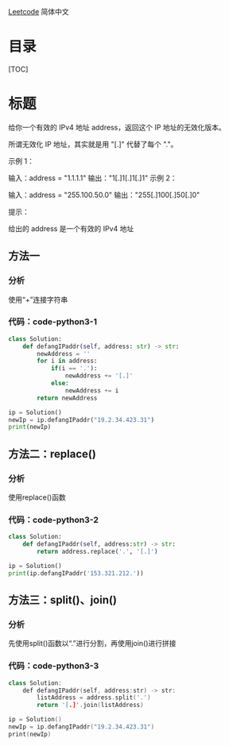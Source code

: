 [Leetcode](../README.CN.md) 简体中文

# 目录

[TOC]

# 标题

给你一个有效的 IPv4 地址 address，返回这个 IP 地址的无效化版本。

所谓无效化 IP 地址，其实就是用 "[.]" 代替了每个 "."。

示例 1：

输入：address = "1.1.1.1"
输出："1[.]1[.]1[.]1"
示例 2：

输入：address = "255.100.50.0"
输出："255[.]100[.]50[.]0"


提示：

给出的 address 是一个有效的 IPv4 地址



## 方法一

### 分析

使用“+”连接字符串

### 代码：code-python3-1

```python
class Solution:
    def defangIPaddr(self, address: str) -> str:
        newAddress = ''
        for i in address:
            if(i == '.'):
                newAddress += '[.]'
            else:
                newAddress += i
        return newAddress

ip = Solution()
newIp = ip.defangIPaddr("19.2.34.423.31")
print(newIp)
```



## 方法二：replace()

### 分析

使用replace()函数

### 代码：code-python3-2

```python
class Solution:
    def defangIPaddr(self, address:str) -> str:
        return address.replace('.', '[.]')

ip = Solution()
print(ip.defangIPaddr('153.321.212.'))
```



## 方法三：split()、join()

### 分析

先使用split()函数以“.”进行分割，再使用join()进行拼接

### 代码：code-python3-3

```cpp
class Solution:
    def defangIPaddr(self, address:str) -> str:
        listAddress = address.split('.')
        return '[.]'.join(listAddress)

ip = Solution()
newIp = ip.defangIPaddr("19.2.34.423.31")
print(newIp)
```


